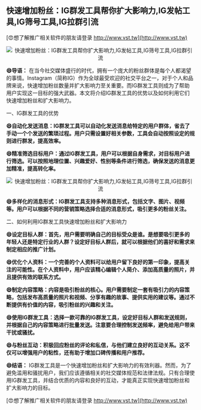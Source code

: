 ## **快速增加粉丝：IG群发工具帮你扩大影响力,IG发帖工具,IG筛号工具,IG拉群引流**

[😍想了解推广相关软件的朋友请登录 http://www.vst.tw](http://www.vst.tw)

 <center><img src="https://vst.tw/MP4/tuiguang/png/5.png" alt="快速增加粉丝：IG群发工具帮你扩大影响力,IG发帖工具,IG筛号工具,IG拉群引流"></center>

**😄导语：**
在当今社交媒体盛行的时代，拥有一个庞大的粉丝群体是每个人都渴望的事情。Instagram（简称IG）作为全球最受欢迎的社交平台之一，对于个人和品牌来说，快速增加粉丝数量并扩大影响力至关重要。而IG群发工具则成为了帮助用户实现这一目标的强大武器。本文将介绍IG群发工具的优势以及如何利用它们快速增加粉丝和扩大影响力。

一、IG群发工具的优势

**😄自动化发送消息：IG群发工具可以自动化发送消息给特定的用户群体，省去了手动一个个发送的繁琐过程。用户只需设置好相关参数，工具会自动按照设定的规则进行群发，提高效率。**

**😄精准筛选目标用户：通过IG群发工具，用户可以根据自身需求，对目标用户进行筛选。可以按照地理位置、兴趣爱好、性别等条件进行筛选，确保发送的消息更加精准，提高转化率。**

 <center><img src="https://vst.tw/MP4/tuiguang/png/8.png" alt="快速增加粉丝：IG群发工具帮你扩大影响力,IG发帖工具,IG筛号工具,IG拉群引流"></center>

**😄多样化的消息形式：IG群发工具支持多种消息形式，包括文字、图片、视频等。用户可以根据不同的营销策略选择合适的消息形式，吸引更多的粉丝关注。**

二、如何利用IG群发工具快速增加粉丝和扩大影响力

**😄设定目标人群：首先，用户需要明确自己的目标受众是谁。是想要吸引更多的年轻人还是特定行业的人群？设定好目标人群后，就可以根据他们的喜好和需求来制定相应的推广计划。**

**😄优化个人资料：一个完善的个人资料可以给用户留下良好的第一印象，提高关注的可能性。在个人资料中，用户应该精心编辑个人简介、添加高质量的照片，并且提供有效的联系方式。**

**😄制定内容策略：内容是吸引粉丝的核心。用户需要制定一套有吸引力的内容策略，包括发布高质量的照片和视频、分享有趣的故事、提供实用的建议等。通过不断提供有价值的内容，吸引粉丝的兴趣和关注。**

**😄使用IG群发工具：选择一款可靠的IG群发工具，设定好目标人群和发送规则，并根据自己的内容策略进行批量发送。注意要合理控制发送频率，避免给用户带来干扰或骚扰。**

**😄与粉丝互动：积极回应粉丝的评论和私信，与他们建立良好的互动关系。这不仅可以增强用户的粘性，还有助于增加口碑传播和用户推荐。**

**😄结语：**
IG群发工具是一个快速增加粉丝和扩大影响力的有效利器。然而，为了避免滥用和骚扰用户，我们应该遵循相关的社交媒体规范和法律法规。只有合理使用IG群发工具，并结合优质的内容和良好的互动，才能真正实现快速增加粉丝和扩大影响力的目标。

[😍想了解推广相关软件的朋友请登录 http://www.vst.tw](http://www.vst.tw)




